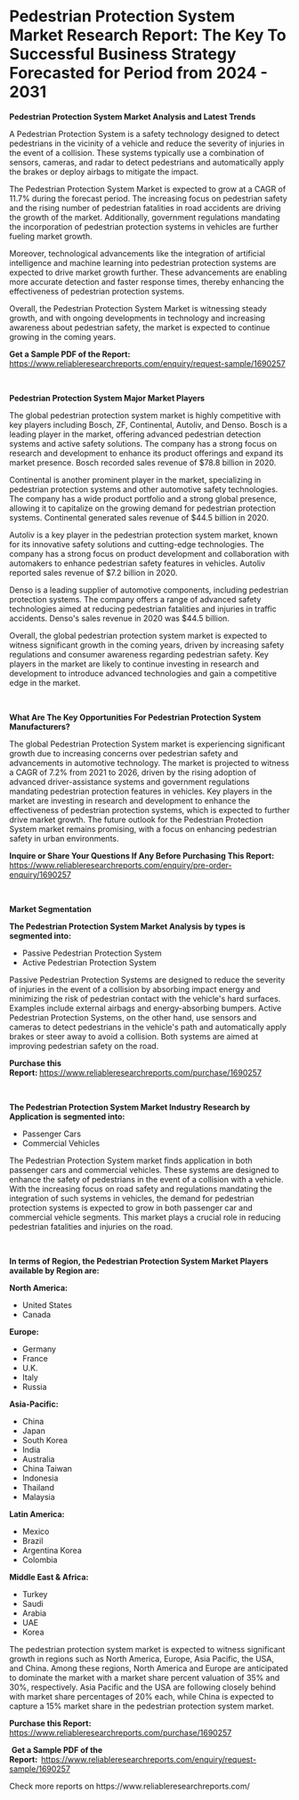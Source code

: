 <p><h1>Pedestrian Protection System Market Research Report: The Key To Successful Business Strategy Forecasted for Period from 2024 - 2031</h1></p><p><strong>Pedestrian Protection System Market Analysis and Latest Trends</strong></p>
<p><p>A Pedestrian Protection System is a safety technology designed to detect pedestrians in the vicinity of a vehicle and reduce the severity of injuries in the event of a collision. These systems typically use a combination of sensors, cameras, and radar to detect pedestrians and automatically apply the brakes or deploy airbags to mitigate the impact.</p><p>The Pedestrian Protection System Market is expected to grow at a CAGR of 11.7% during the forecast period. The increasing focus on pedestrian safety and the rising number of pedestrian fatalities in road accidents are driving the growth of the market. Additionally, government regulations mandating the incorporation of pedestrian protection systems in vehicles are further fueling market growth.</p><p>Moreover, technological advancements like the integration of artificial intelligence and machine learning into pedestrian protection systems are expected to drive market growth further. These advancements are enabling more accurate detection and faster response times, thereby enhancing the effectiveness of pedestrian protection systems.</p><p>Overall, the Pedestrian Protection System Market is witnessing steady growth, and with ongoing developments in technology and increasing awareness about pedestrian safety, the market is expected to continue growing in the coming years.</p></p>
<p><strong>Get a Sample PDF of the Report:&nbsp;</strong> <a href="https://www.reliableresearchreports.com/enquiry/request-sample/1690257">https://www.reliableresearchreports.com/enquiry/request-sample/1690257</a></p>
<p>&nbsp;</p>
<p><strong>Pedestrian Protection System Major Market Players</strong></p>
<p><p>The global pedestrian protection system market is highly competitive with key players including Bosch, ZF, Continental, Autoliv, and Denso. Bosch is a leading player in the market, offering advanced pedestrian detection systems and active safety solutions. The company has a strong focus on research and development to enhance its product offerings and expand its market presence. Bosch recorded sales revenue of $78.8 billion in 2020.</p><p>Continental is another prominent player in the market, specializing in pedestrian protection systems and other automotive safety technologies. The company has a wide product portfolio and a strong global presence, allowing it to capitalize on the growing demand for pedestrian protection systems. Continental generated sales revenue of $44.5 billion in 2020.</p><p>Autoliv is a key player in the pedestrian protection system market, known for its innovative safety solutions and cutting-edge technologies. The company has a strong focus on product development and collaboration with automakers to enhance pedestrian safety features in vehicles. Autoliv reported sales revenue of $7.2 billion in 2020.</p><p>Denso is a leading supplier of automotive components, including pedestrian protection systems. The company offers a range of advanced safety technologies aimed at reducing pedestrian fatalities and injuries in traffic accidents. Denso's sales revenue in 2020 was $44.5 billion.</p><p>Overall, the global pedestrian protection system market is expected to witness significant growth in the coming years, driven by increasing safety regulations and consumer awareness regarding pedestrian safety. Key players in the market are likely to continue investing in research and development to introduce advanced technologies and gain a competitive edge in the market.</p></p>
<p>&nbsp;</p>
<p><strong>What Are The Key Opportunities For Pedestrian Protection System Manufacturers?</strong></p>
<p><p>The global Pedestrian Protection System market is experiencing significant growth due to increasing concerns over pedestrian safety and advancements in automotive technology. The market is projected to witness a CAGR of 7.2% from 2021 to 2026, driven by the rising adoption of advanced driver-assistance systems and government regulations mandating pedestrian protection features in vehicles. Key players in the market are investing in research and development to enhance the effectiveness of pedestrian protection systems, which is expected to further drive market growth. The future outlook for the Pedestrian Protection System market remains promising, with a focus on enhancing pedestrian safety in urban environments.</p></p>
<p><strong>Inquire or Share Your Questions If Any Before Purchasing This Report:</strong> <a href="https://www.reliableresearchreports.com/enquiry/pre-order-enquiry/1690257">https://www.reliableresearchreports.com/enquiry/pre-order-enquiry/1690257</a></p>
<p>&nbsp;</p>
<p><strong>Market Segmentation</strong></p>
<p><strong>The Pedestrian Protection System Market Analysis by types is segmented into:</strong></p>
<p><ul><li>Passive Pedestrian Protection System</li><li>Active Pedestrian Protection System</li></ul></p>
<p><p>Passive Pedestrian Protection Systems are designed to reduce the severity of injuries in the event of a collision by absorbing impact energy and minimizing the risk of pedestrian contact with the vehicle's hard surfaces. Examples include external airbags and energy-absorbing bumpers. Active Pedestrian Protection Systems, on the other hand, use sensors and cameras to detect pedestrians in the vehicle's path and automatically apply brakes or steer away to avoid a collision. Both systems are aimed at improving pedestrian safety on the road.</p></p>
<p><strong>Purchase this Report:&nbsp;</strong><a href="https://www.reliableresearchreports.com/purchase/1690257">https://www.reliableresearchreports.com/purchase/1690257</a></p>
<p>&nbsp;</p>
<p><strong>The Pedestrian Protection System Market Industry Research by Application is segmented into:</strong></p>
<p><ul><li>Passenger Cars</li><li>Commercial Vehicles</li></ul></p>
<p><p>The Pedestrian Protection System market finds application in both passenger cars and commercial vehicles. These systems are designed to enhance the safety of pedestrians in the event of a collision with a vehicle. With the increasing focus on road safety and regulations mandating the integration of such systems in vehicles, the demand for pedestrian protection systems is expected to grow in both passenger car and commercial vehicle segments. This market plays a crucial role in reducing pedestrian fatalities and injuries on the road.</p></p>
<p>&nbsp;</p>
<p><strong>In terms of Region, the Pedestrian Protection System Market Players available by Region are:</strong></p>
<p>
    <p> <strong> North America: </strong>
        <ul>
            <li>United States</li>
            <li>Canada</li>
        </ul>
        </p> 
    <p> <strong> Europe: </strong>
        <ul>
            <li>Germany</li>
            <li>France</li>
            <li>U.K.</li>
            <li>Italy</li>
            <li>Russia</li>
        </ul>
        </p> 
    <p> <strong> Asia-Pacific: </strong>
        <ul>
            <li>China</li>
            <li>Japan</li>
            <li>South Korea</li>
            <li>India</li>
            <li>Australia</li>
            <li>China Taiwan</li>
            <li>Indonesia</li>
            <li>Thailand</li>
            <li>Malaysia</li>
        </ul>
        </p> 
    <p> <strong> Latin America: </strong>
        <ul>
            <li>Mexico</li>
            <li>Brazil</li>
            <li>Argentina Korea</li>
            <li>Colombia</li>
        </ul>
        </p> 
    <p> <strong> Middle East & Africa: </strong>
        <ul>
            <li>Turkey</li>
            <li>Saudi</li>
            <li>Arabia</li>
            <li>UAE</li>
            <li>Korea</li>
        </ul>
    </p>
    </p>
<p><p>The pedestrian protection system market is expected to witness significant growth in regions such as North America, Europe, Asia Pacific, the USA, and China. Among these regions, North America and Europe are anticipated to dominate the market with a market share percent valuation of 35% and 30%, respectively. Asia Pacific and the USA are following closely behind with market share percentages of 20% each, while China is expected to capture a 15% market share in the pedestrian protection system market.</p></p>
<p><strong>Purchase this Report: </strong><a href="https://www.reliableresearchreports.com/purchase/1690257">https://www.reliableresearchreports.com/purchase/1690257</a></p>
<p>&nbsp;<strong>Get a Sample PDF of the Report:&nbsp;&nbsp;</strong><a href="https://www.reliableresearchreports.com/enquiry/request-sample/1690257">https://www.reliableresearchreports.com/enquiry/request-sample/1690257</a></p>
<p><strong></strong></p>
<p>Check more reports on https://www.reliableresearchreports.com/</p>